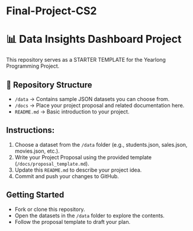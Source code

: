 # Final-Project-CS2

# 📊 Data Insights Dashboard Project

This repository serves as a STARTER TEMPLATE for the Yearlong Programming Project.

## 📂 Repository Structure
- `/data` → Contains sample JSON datasets you can choose from.
- `/docs` → Place your project proposal and related documentation here.
- `README.md` → Basic introduction to your project.

## Instructions:
1. Choose a dataset from the `/data` folder (e.g., students.json, sales.json, movies.json, etc.).
2. Write your Project Proposal using the provided template (`/docs/proposal_template.md`).
3. Update this `README.md` to describe your project idea.
4. Commit and push your changes to GitHub.

##  Getting Started
- Fork or clone this repository.
- Open the datasets in the `/data` folder to explore the contents.
- Follow the proposal template to draft your plan.
